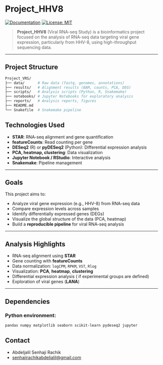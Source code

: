 # Project_HHV8
[![Documentation](https://img.shields.io/badge/Documentation-github-brightgreen.svg?style=for-the-badge)](https://github.com/abdeljalil-senhaji/Project_HHV8)
[![License: MIT](https://img.shields.io/badge/License-MIT-yellow.svg)](https://opensource.org/licenses/MIT)

> **Project_HHV8** (Viral RNA-seq Study) is a bioinformatics project focused on the analysis of RNA-seq data targeting viral gene expression, particularly from HHV-8, using high-throughput sequencing data.

---

##  Project Structure

```bash
Project_VRS/
├── data/      # Raw data (fastq, genomes, annotations)
├── results/   # Alignment results (BAM, counts, PCA, DEG)
├── scripts/   # Analysis scripts (Python, R, Snakemake)
├── notebooks/ # Jupyter Notebooks for exploratory analysis
├── reports/   # Analysis reports, figures
├── README.md 
└── Snakefile  # Snakemake pipeline
``` 


## Technologies Used

- **STAR**: RNA-seq alignment and gene quantification
- **featureCounts**: Read counting per gene
- **DESeq2** (R) or **pyDESeq2** (Python): Differential expression analysis
- **PCA, heatmap, clustering**: Data visualization
- **Jupyter Notebook / RStudio**: Interactive analysis
- **Snakemake**: Pipeline management

---

##  Goals

This project aims to:
- Analyze viral gene expression (e.g., HHV-8) from RNA-seq data
- Compare expression levels across samples
- Identify differentially expressed genes (DEGs)
- Visualize the global structure of the data (PCA, heatmap)
- Build a **reproducible pipeline** for viral RNA-seq analysis

---

##  Analysis Highlights

- RNA-seq alignment using **STAR**
- Gene counting with **featureCounts**
- Data normalization: `logCPM`, `RPKM`, `VST`, `Rlog`
- Visualization: **PCA**, **heatmap**, **clustering**
- Differential expression analysis ( if experimental groups are defined)
- Exploration of viral genes (**LANA**)

---

##  Dependencies

### Python environment:
```bash
pandas numpy matplotlib seaborn scikit-learn pydeseq2 jupyter
```
## Contact

- Abdeljalil Senhaji Rachik
- senhajirachikabdeljalil@gmail.com

